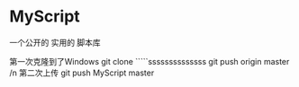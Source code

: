 # MyScript
一个公开的 实用的  脚本库


第一次克隆到了Windows git clone `````ssssssssssssss
git push origin master /n
第二次上传 
git push MyScript master
